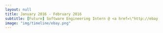 ```yaml
---
layout: null
title: January 2016 - February 2016
subtitle: [Future] Software Engineering Intern @ <a href=\"http://ebay.com\" target=\"_blank\">eBay Inc. [San Jose, CA]</a>
image: "img/timeline/ebay.png"
---
```

